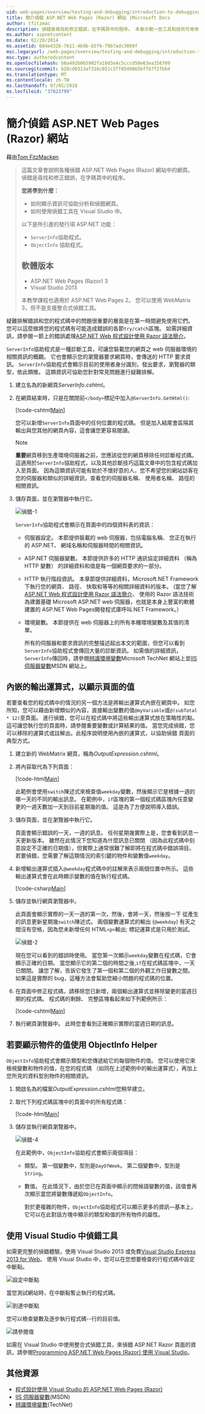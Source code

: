 ```yaml
---
uid: web-pages/overview/testing-and-debugging/introduction-to-debugging
title: 簡介偵錯 ASP.NET Web Pages (Razor) 網站 |Microsoft Docs
author: tfitzmac
description: 偵錯是尋找和修正錯誤，在字碼頁中的程序。 本章示範一些工具和技術可用來偵錯和分析...
ms.author: aspnetcontent
ms.date: 02/20/2014
ms.assetid: 68de4326-7611-4b9b-b5f6-79b7adc3069f
msc.legacyurl: /web-pages/overview/testing-and-debugging/introduction-to-debugging
msc.type: authoredcontent
ms.openlocfilehash: b8a492b065902fa10d3e4c5cccd50e63ea356709
ms.sourcegitcommit: b28cd0313af316c051c2ff8549865bff67f2fbb4
ms.translationtype: MT
ms.contentlocale: zh-TW
ms.lasthandoff: 07/05/2018
ms.locfileid: "37823799"
---
```

<a name="introduction-to-debugging-aspnet-web-pages-razor-sites"></a>簡介偵錯 ASP.NET Web Pages (Razor) 網站
====================
藉由[Tom FitzMacken](https://github.com/tfitzmac)

> 這篇文章會說明各種偵錯 ASP.NET Web Pages (Razor) 網站中的網頁。 偵錯是尋找和修正錯誤，在字碼頁中的程序。
> 
> **您將學到什麼：** 
> 
> - 如何顯示資訊可協助分析和偵錯網頁。
> - 如何使用偵錯工具在 Visual Studio 中。
>   
> 
> 以下是所引進的發行項 ASP.NET 功能：
> 
> - `ServerInfo`協助程式。
> - `ObjectInfo` 協助程式。
>   
> 
> ## <a name="software-versions"></a>軟體版本
> 
> 
> - ASP.NET Web Pages (Razor) 3
> - Visual Studio 2013
>   
> 
> 本教學課程也適用於 ASP.NET Web Pages 2。 您可以使用 WebMatrix 3，但不是支援整合式偵錯工具。


疑難排解錯誤和您的程式碼中的問題很重要的層面是在第一時間避免使用它們。 您可以這麼做將您的程式碼有可能造成錯誤的各節`try/catch`區塊。 如需詳細資訊，請參閱一節上的錯誤處理[ASP.NET Web 程式設計使用 Razor 語法簡介](https://go.microsoft.com/fwlink/?LinkId=202890)。

`ServerInfo`協助程式是一種診斷工具，可讓您裝載您的網頁之 web 伺服器環境的相關資訊的概觀。 它也會顯示您的瀏覽器要求網頁時，會傳送的 HTTP 要求資訊。 `ServerInfo`協助程式會顯示目前的使用者身分識別，發出要求，瀏覽器的類型，依此類推。 這類資訊可協助您針對常見問題進行疑難排解。

1. 建立名為的新網頁*ServerInfo.cshtml*。
2. 在網頁結束時，只是在關閉前`</body>`標記中加入`@ServerInfo.GetHtml()`:

    [!code-cshtml[Main](introduction-to-debugging/samples/sample1.cshtml)]

    您可以新增`ServerInfo`頁面中的任何位置的程式碼。 但是加入結尾會區隔其輸出與您其他的網頁內容，這會讓您更容易閱讀。

    > [!NOTE] 
    > 
    > **重要**網頁移到生產環境伺服器之前，您應該從您的網頁移除任何診斷程式碼。 這適用於`ServerInfo`協助程式，以及其他診斷技巧這篇文章中的包含程式碼加入至頁面。 因為這類資訊可能有助於不懷好意的人，您不希望您的網站訪客在您的伺服器和類似的詳細資訊，查看您的伺服器名稱、 使用者名稱、 路徑的相關資訊。
3. 儲存頁面，並在瀏覽器中執行它。

    ![偵錯-1](introduction-to-debugging/_static/image1.jpg)

    `ServerInfo`協助程式會顯示在頁面中的四個資料表的資訊：

   - 伺服器設定。 本節提供裝載的 web 伺服器，包括電腦名稱、 您正在執行的 ASP.NET、 網域名稱和伺服器時間的相關資訊。
   - ASP.NET 伺服器變數。 本節提供許多的 HTTP 通訊協定詳細資料 （稱為 HTTP 變數） 的詳細資料和值是每一個網頁要求的一部分。
   - HTTP 執行階段資訊。 本章節提供詳細資料，Microsoft.NET Framework 下執行您的網頁、 路徑、 快取和等等的相關詳細資料的版本。 (當您了解[ASP.NET Web 程式設計使用 Razor 語法簡介](https://go.microsoft.com/fwlink/?LinkId=202890)、 使用的 Razor 語法技術為建置基礎 Microsoft ASP.NET web 伺服器，也就是本身上豐富的軟體建置的 ASP.NET Web Pages開發程式庫呼叫.NET Framework。）
   - 環境變數。 本節提供在 web 伺服器上的所有本機環境變數及其值的清單。

     所有的伺服器和要求資訊的完整描述超出本文的範圍，但您可以看到`ServerInfo`協助程式會傳回大量的診斷資訊。 如需值的詳細資訊，`ServerInfo`傳回時，請參閱[辨識環境變數](https://technet.microsoft.com/library/dd560744(WS.10).aspx)Microsoft TechNet 網站上並[IIS 伺服器變數](https://msdn.microsoft.com/library/ms524602(VS.90).aspx)MSDN 網站上。

## <a name="embedding-output-expressions-to-display-page-values"></a>內嵌的輸出運算式，以顯示頁面的值

若要查看您的程式碼中的情況的另一個方法是將輸出運算式內嵌在網頁中。 如您所知，您可以藉由新增類似的內容，直接輸出變數的值`@myVariable`或`@(subTotal * 12)`至頁面。 進行偵錯，您可以在程式碼中將這些輸出運算式放在策略性的點。 這可讓您執行您的頁面時，請參閱重要變數或計算結果的值。 當您完成偵錯，您可以移除的運算式或註解出。此程序說明使用內嵌的運算式，以協助偵錯 頁面的典型方式。

1. 建立新的 WebMatrix 網頁，稱為*OutputExpression.cshtml*。
2. 將內容取代為下列頁面：

    [!code-html[Main](introduction-to-debugging/samples/sample2.html)]

    此範例會使用`switch`陳述式來檢查值`weekday`變數，然後顯示它是根據一週的哪一天的不同的輸出訊息。 在範例中，`if`區塊的第一個程式碼區塊內任意變更的一週天數加一天到目前星期幾的值。 這是為了方便說明導入錯誤。
3. 儲存頁面，並在瀏覽器中執行它。

    頁面會顯示錯誤的一天，一週的訊息。 任何星期幾實際上是，您會看到訊息一天更新版本。 雖然在此情況下您知道為什麼訊息已關閉 （因為此程式碼中刻意設定不正確的日期值），但實際上通常很難了解即將在程式碼中錯誤項目。 若要偵錯，您需要了解這類情況的索引鍵的物件和變數值`weekday`。
4. 新增輸出運算式插入`@weekday`程式碼中的註解來表示兩個位置中所示。 這些輸出運算式會在此時顯示變數的值在執行程式碼。

    [!code-csharp[Main](introduction-to-debugging/samples/sample3.cs?highlight=2-3,15-16)]
5. 儲存並執行網頁瀏覽器中。

    此頁面會顯示實際的一天一週的第一次，然後，會將一天，然後按一下 從產生的訊息更新星期幾`switch`陳述式。 兩個變數運算式的輸出 (`@weekday`) 有天之間沒有空格，因為您未新增任何 HTML`<p>`輸出; 標記運算式是只用於測試。

    ![偵錯-2](introduction-to-debugging/_static/image2.jpg)

    現在您可以看到的錯誤時使用。 當您第一次顯示`weekday`變數在程式碼，它會顯示正確的日期。 當您顯示它的第二個的時間之後,`if`在程式碼區塊中，一天已關閉。 讓您了解，告訴它發生了第一個和第二個的外觀工作日變數之間。 如果這是實際的 bug，這種方法會幫助您縮小問題的程式碼的位置。
6. 在頁面中修正程式碼，請移除您已新增，兩個輸出運算式並移除變更的當週日期的程式碼。 程式碼的剩餘、 完整區塊看起來如下列範例所示：

    [!code-cshtml[Main](introduction-to-debugging/samples/sample4.cshtml)]
7. 執行網頁瀏覽器中。 此時您會看到正確顯示實際的當週日期的訊息。

## <a name="using-the-objectinfo-helper-to-display-object-values"></a>若要顯示物件的值使用 ObjectInfo Helper

`ObjectInfo`協助程式會顯示類型和您傳遞給它的每個物件的值。 您可以使用它來檢視變數和物件的值，在您的程式碼 （如同在上述範例中的輸出運算式），再加上您所見的資料型別物件的相關資訊。

1. 開啟名為的檔案*OutputExpression.cshtml*您稍早建立。
2. 取代下列程式碼區塊中的頁面中的所有程式碼：

    [!code-html[Main](introduction-to-debugging/samples/sample5.html)]
3. 儲存並執行網頁瀏覽器中。

    ![偵錯-4](introduction-to-debugging/_static/image3.jpg)

    在此範例中，`ObjectInfo`協助程式會顯示兩個項目：

   - 類型。 第一個變數中，型別是`DayOfWeek`。 第二個變數中，型別是`String`。
   - 數值。 在此情況下，由於您已在頁面中顯示的問候語變數的值，該值會再次顯示當您將變數傳遞給`ObjectInfo`。

     對於更複雜的物件，`ObjectInfo`協助程式可以顯示更多的資訊&#8212;基本上，它可以在此對話方塊中顯示的類型和值的所有物件的屬性。

## <a name="using-debugging-tools-in-visual-studio"></a>使用 Visual Studio 中偵錯工具

如需更完整的偵錯體驗，使用 Visual Studio 2013 或免費[Visual Studio Express 2013 for Web](https://www.visualstudio.com/downloads/download-visual-studio-vs#d-2013-express)。 使用 Visual Studio 中，您可以在您想要檢查的行程式碼中設定中斷點。

![設定中斷點](introduction-to-debugging/_static/image1.png)

當您測試網站時，在中斷點暫止執行的程式碼。

![到達中斷點](introduction-to-debugging/_static/image2.png)

您可以檢查變數及逐步執行程式碼--行的目前值。

![請參閱值](introduction-to-debugging/_static/image3.png)

如需在 Visual Studio 中使用整合式偵錯工具，來偵錯 ASP.NET Razor 頁面的資訊，請參閱[Programming ASP.NET Web Pages (Razor) 使用 Visual Studio](https://go.microsoft.com/fwlink/?LinkId=205854)。

## <a name="additional-resources"></a>其他資源

- [程式設計使用 Visual Studio 的 ASP.NET Web Pages (Razor)](https://go.microsoft.com/fwlink/?LinkId=205854)
- [IIS 伺服器變數](https://msdn.microsoft.com/library/ms524602(VS.90).aspx)(MSDN)
- [辨識環境變數](https://technet.microsoft.com/library/dd560744(WS.10).aspx)(TechNet)
